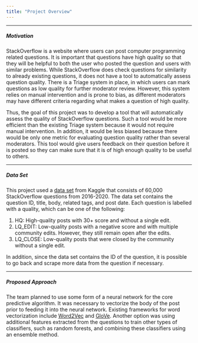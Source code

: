 ```yaml
---
title: "Project Overview"
---
```


***

##### Motivation #####

StackOverflow is a website where users can post computer programming related questions. It is important that questions have high quality
so that they will be helpful to both the user who posted the question and users with similar problems. While StackOverflow does check questions
for similarity to already existing questions, it does not have a tool to automatically assess question quality. There is a Triage system in place, 
in which users can mark questions as low quality for further moderator review. However, this system relies on manual intervention and is prone to
bias, as different moderators may have different criteria regarding what makes a question of high quality.

Thus, the goal of this project was to develop a tool that will automatically assess the quality of StackOverflow questions. Such a tool would be more
efficient than the existing Triage system because it would not require manual intervention. In addition, it would be less biased because there would
be only one metric for evaluating question quality rather than several moderators. This tool would give users feedback on their question before it is
posted so they can make sure that it is of high enough quality to be useful to others.

***	

##### Data Set #####

This project used a [data set](https://www.kaggle.com/imoore/60k-stack-overflow-questions-with-quality-rate) from Kaggle that consists of 60,000 
StackOverflow questions from 2016-2020. The data set contains the question ID, title, body, related tags, and post date. Each question is labelled
with a quality, which can be one of the following:

1. HQ: High-quality posts with 30+ score and without a single edit.
2. LQ_EDIT: Low-quality posts with a negative score and with multiple community edits. However, they still remain open after the edits.
3. LQ_CLOSE: Low-quality posts that were closed by the community without a single edit.

In addition, since the data set contains the ID of the question, it is possible to go back and scrape more data from the question if necessary.

***

##### Proposed Approach ###

The team planned to use some form of a neural network for the core predictive algorithm. It was necessary to vectorize the body of the post prior
to feeding it into the neural network. Existing frameworks for word vectorization include [Word2Vec](https://www.tensorflow.org/tutorials/text/word2vec)
and [GloVe](https://nlp.stanford.edu/projects/glove/). Another option was using additional features extracted from the questions to train other types
of classifiers, such as random forests, and combining these classifiers using an ensemble method.
